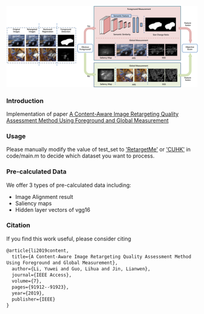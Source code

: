 ![OverallStructure](OverallStructure.png)
### Introduction
Implementation of paper [A Content-Aware Image Retargeting Quality Assessment Method Using Foreground and Global Measurement
](https://ieeexplore.ieee.org/abstract/document/8755987)
### Usage
Please manually modify the value of test_set to ['RetargetMe'](https://people.csail.mit.edu/mrub/retargetme/) or ['CUHK'](http://ivp.ee.cuhk.edu.hk/projects/demo/retargeting/index.html) in code/main.m to decide which dataset you want to process.
### Pre-calculated Data
We offer 3 types of pre-calculated data including:  
* Image Alignment result
* Saliency maps
* Hidden layer vectors of vgg16
### Citation
If you find this work useful, please consider citing

```
@article{li2019content,
  title={A Content-Aware Image Retargeting Quality Assessment Method Using Foreground and Global Measurement},
  author={Li, Yuwei and Guo, Lihua and Jin, Lianwen},
  journal={IEEE Access},
  volume={7},
  pages={91912--91923},
  year={2019},
  publisher={IEEE}
}
```
